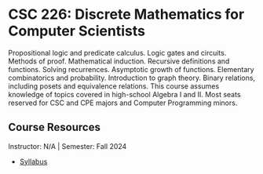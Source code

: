 # CSC 226: 	Discrete Mathematics for Computer Scientists 
Propositional logic and predicate calculus. Logic gates and circuits. Methods of proof. Mathematical induction. Recursive definitions and functions. Solving recurrences. Asymptotic growth of functions. Elementary combinatorics and probability. Introduction to graph theory. Binary relations, including posets and equivalence relations. This course assumes knowledge of topics covered in high-school Algebra I and II. Most seats reserved for CSC and CPE majors and Computer Programming minors.

## Course Resources
Instructor: N/A | Semester: Fall 2024
* [Syllabus]()
